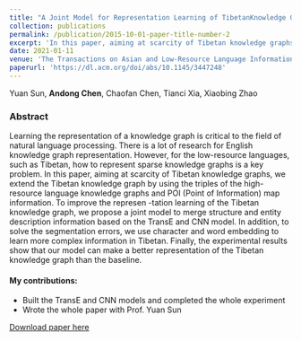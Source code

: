 ```yaml
---
title: "A Joint Model for Representation Learning of TibetanKnowledge Graph Based on Encyclopedia"
collection: publications
permalink: /publication/2015-10-01-paper-title-number-2
excerpt: 'In this paper, aiming at scarcity of Tibetan knowledge graphs, we extend the Tibetan knowledge graph by using the triples of the high- resource language knowledge graphs and POI (Point of Information) map information. To improve the representation learning of the Tibetan knowledge graph, we propose a joint model to merge structure and entity description information based on the TransE and CNN model. '
date: 2021-01-11
venue: 'The Transactions on Asian and Low-Resource Language Information Processing'
paperurl: 'https://dl.acm.org/doi/abs/10.1145/3447248'
---
```

Yuan Sun, **Andong Chen**, Chaofan Chen, Tianci Xia, Xiaobing Zhao

### Abstract
Learning the representation of a knowledge graph is critical to the field of natural language processing. There is a lot of research for English knowledge graph representation. However, for the low-resource languages, such as Tibetan, how to represent sparse knowledge graphs is a key problem. In this paper, aiming at scarcity of Tibetan knowledge graphs, we extend the Tibetan knowledge graph by using the triples of the high-resource language knowledge graphs and POI (Point of Information) map information. To improve the represen -tation learning of the Tibetan knowledge graph, we propose a joint model to merge structure and entity description information based on the TransE and CNN model. In addition, to solve the segmentation errors, we use character and word embedding to learn more complex information in Tibetan. Finally, the experimental results show that our model can make a better representation of the Tibetan knowledge graph than the baseline.

#### My contributions:
- Built the TransE and CNN models and completed the whole experiment 
- Wrote the whole paper with Prof. Yuan Sun

[Download paper here](https://dl.acm.org/doi/abs/10.1145/3447248)


